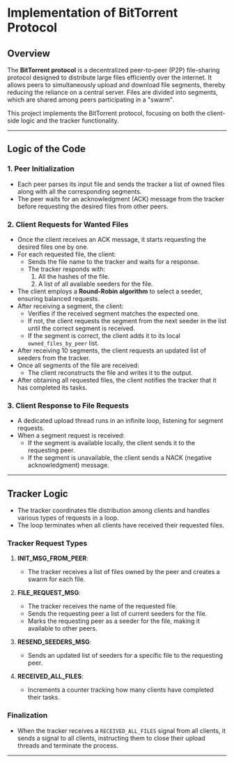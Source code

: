 # Implementation of BitTorrent Protocol

## Overview
The **BitTorrent protocol** is a decentralized peer-to-peer (P2P) file-sharing protocol designed to distribute large files efficiently over the internet. It allows peers to simultaneously upload and download file segments, thereby reducing the reliance on a central server. Files are divided into segments, which are shared among peers participating in a "swarm".

This project implements the BitTorrent protocol, focusing on both the client-side logic and the tracker functionality.

---

## Logic of the Code

### 1. Peer Initialization
- Each peer parses its input file and sends the tracker a list of owned files along with all the corresponding segments.
- The peer waits for an acknowledgment (ACK) message from the tracker before requesting the desired files from other peers.

### 2. Client Requests for Wanted Files
- Once the client receives an ACK message, it starts requesting the desired files one by one.
- For each requested file, the client:
  - Sends the file name to the tracker and waits for a response.
  - The tracker responds with:
    1. All the hashes of the file.
    2. A list of all available seeders for the file.
- The client employs a **Round-Robin algorithm** to select a seeder, ensuring balanced requests.
- After receiving a segment, the client:
  - Verifies if the received segment matches the expected one.
  - If not, the client requests the segment from the next seeder in the list until the correct segment is received.
  - If the segment is correct, the client adds it to its local `owned_files_by_peer` list.
- After receiving 10 segments, the client requests an updated list of seeders from the tracker.
- Once all segments of the file are received:
  - The client reconstructs the file and writes it to the output.
- After obtaining all requested files, the client notifies the tracker that it has completed its tasks.

### 3. Client Response to File Requests
- A dedicated upload thread runs in an infinite loop, listening for segment requests.
- When a segment request is received:
  - If the segment is available locally, the client sends it to the requesting peer.
  - If the segment is unavailable, the client sends a NACK (negative acknowledgment) message.

---

## Tracker Logic

 - The tracker coordinates file distribution among clients and handles various types of requests in a loop.
 - The loop terminates when all clients have received their requested files.

### Tracker Request Types
1. **INIT_MSG_FROM_PEER**:
   - The tracker receives a list of files owned by the peer and creates a swarm for each file.

2. **FILE_REQUEST_MSG**:
   - The tracker receives the name of the requested file.
   - Sends the requesting peer a list of current seeders for the file.
   - Marks the requesting peer as a seeder for the file, making it available to other peers.

3. **RESEND_SEEDERS_MSG**:
   - Sends an updated list of seeders for a specific file to the requesting peer.

4. **RECEIVED_ALL_FILES**:
   - Increments a counter tracking how many clients have completed their tasks.

### Finalization
- When the tracker receives a `RECEIVED_ALL_FILES` signal from all clients, it sends a signal to all clients, instructing them to close their upload threads and terminate the process.

---